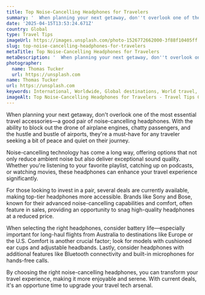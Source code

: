 ```yaml
---
title: Top Noise-Cancelling Headphones for Travelers
summary: '  When planning your next getaway, don''t overlook one of the most essential travel accessories—a good pair of noise-cancelling headphones. With the abil...'
date: '2025-04-15T13:53:24.671Z'
country: Global
type: Travel Tips
imageUrl: https://images.unsplash.com/photo-1526772662000-3f88f10405ff
slug: top-noise-cancelling-headphones-for-travelers
metaTitle: Top Noise-Cancelling Headphones for Travelers
metaDescription: '  When planning your next getaway, don''t overlook one of the most essential travel accessories—a good pair of noise-cancelling headphones. With the abil...'
photographer:
  name: Thomas Tucker
  url: https://unsplash.com
name: Thomas Tucker
url: https://unsplash.com
keywords: International, Worldwide, Global destinations, World travel, Destinations, Places to visit, Travel guide, Vacation spots, Best places, Hidden gems, Travel tips, Must visit, Budget travel, Luxury travel, Adventure travel
imageAlt: Top Noise-Cancelling Headphones for Travelers - Travel Tips Guide | Photo by Thomas Tucker
---
```


When planning your next getaway, don't overlook one of the most essential travel accessories—a good pair of noise-cancelling headphones. With the ability to block out the drone of airplane engines, chatty passengers, and the hustle and bustle of airports, they're a must-have for any traveler seeking a bit of peace and quiet on their journey. 

Noise-cancelling technology has come a long way, offering options that not only reduce ambient noise but also deliver exceptional sound quality. Whether you're listening to your favorite playlist, catching up on podcasts, or watching movies, these headphones can enhance your travel experience significantly.

For those looking to invest in a pair, several deals are currently available, making top-tier headphones more accessible. Brands like Sony and Bose, known for their advanced noise-cancelling capabilities and comfort, often feature in sales, providing an opportunity to snag high-quality headphones at a reduced price.

When selecting the right headphones, consider battery life—especially important for long-haul flights from Australia to destinations like Europe or the U.S. Comfort is another crucial factor; look for models with cushioned ear cups and adjustable headbands. Lastly, consider headphones with additional features like Bluetooth connectivity and built-in microphones for hands-free calls.

By choosing the right noise-cancelling headphones, you can transform your travel experience, making it more enjoyable and serene. With current deals, it's an opportune time to upgrade your travel tech arsenal.